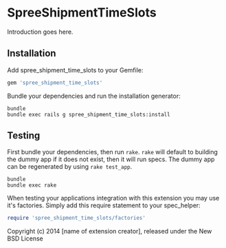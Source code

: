 SpreeShipmentTimeSlots
======================

Introduction goes here.

Installation
------------

Add spree_shipment_time_slots to your Gemfile:

```ruby
gem 'spree_shipment_time_slots'
```

Bundle your dependencies and run the installation generator:

```shell
bundle
bundle exec rails g spree_shipment_time_slots:install
```

Testing
-------

First bundle your dependencies, then run `rake`. `rake` will default to building the dummy app if it does not exist, then it will run specs. The dummy app can be regenerated by using `rake test_app`.

```shell
bundle
bundle exec rake
```

When testing your applications integration with this extension you may use it's factories.
Simply add this require statement to your spec_helper:

```ruby
require 'spree_shipment_time_slots/factories'
```

Copyright (c) 2014 [name of extension creator], released under the New BSD License
